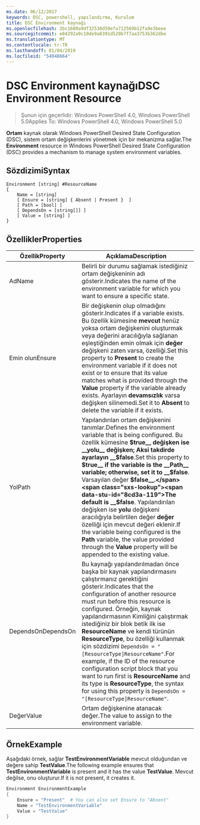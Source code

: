 ```yaml
---
ms.date: 06/12/2017
keywords: DSC, powershell, yapılandırma, Kurulum
title: DSC Environment kaynağı
ms.openlocfilehash: 2bc1600a9df32538d59efa712569b12fa9e3beee
ms.sourcegitcommit: e04292a9c10de9a8391d529b7f7aa3753b362dbe
ms.translationtype: MT
ms.contentlocale: tr-TR
ms.lasthandoff: 01/04/2019
ms.locfileid: "54048664"
---
```

# <a name="dsc-environment-resource"></a><span data-ttu-id="8cd3a-103">DSC Environment kaynağı</span><span class="sxs-lookup"><span data-stu-id="8cd3a-103">DSC Environment Resource</span></span>

> <span data-ttu-id="8cd3a-104">Şunun için geçerlidir: Windows PowerShell 4.0, Windows PowerShell 5.0</span><span class="sxs-lookup"><span data-stu-id="8cd3a-104">Applies To: Windows PowerShell 4.0, Windows PowerShell 5.0</span></span>

<span data-ttu-id="8cd3a-105">__Ortam__ kaynak olarak Windows PowerShell Desired State Configuration (DSC), sistem ortam değişkenlerini yönetmek için bir mekanizma sağlar.</span><span class="sxs-lookup"><span data-stu-id="8cd3a-105">The __Environment__ resource in Windows PowerShell Desired State Configuration (DSC) provides a mechanism to manage system environment variables.</span></span>

## <a name="syntax"></a><span data-ttu-id="8cd3a-106">Sözdizimi</span><span class="sxs-lookup"><span data-stu-id="8cd3a-106">Syntax</span></span>
``` mof
Environment [string] #ResourceName
{
    Name = [string]
    [ Ensure = [string] { Absent | Present }  ]
    [ Path = [bool] ]
    [ DependsOn = [string[]] ]
    [ Value = [string] ]
}
```

## <a name="properties"></a><span data-ttu-id="8cd3a-107">Özellikler</span><span class="sxs-lookup"><span data-stu-id="8cd3a-107">Properties</span></span>

|  <span data-ttu-id="8cd3a-108">Özellik</span><span class="sxs-lookup"><span data-stu-id="8cd3a-108">Property</span></span>  |  <span data-ttu-id="8cd3a-109">Açıklama</span><span class="sxs-lookup"><span data-stu-id="8cd3a-109">Description</span></span>   |
|---|---|
| <span data-ttu-id="8cd3a-110">Ad</span><span class="sxs-lookup"><span data-stu-id="8cd3a-110">Name</span></span>| <span data-ttu-id="8cd3a-111">Belirli bir durumu sağlamak istediğiniz ortam değişkeninin adı gösterir.</span><span class="sxs-lookup"><span data-stu-id="8cd3a-111">Indicates the name of the environment variable for which you want to ensure a specific state.</span></span>|
| <span data-ttu-id="8cd3a-112">Emin olun</span><span class="sxs-lookup"><span data-stu-id="8cd3a-112">Ensure</span></span>| <span data-ttu-id="8cd3a-113">Bir değişkenin olup olmadığını gösterir.</span><span class="sxs-lookup"><span data-stu-id="8cd3a-113">Indicates if a variable exists.</span></span> <span data-ttu-id="8cd3a-114">Bu özellik kümesine __mevcut__ henüz yoksa ortam değişkenini oluşturmak veya değerini aracılığıyla sağlanan eşleştiğinden emin olmak için __değer__ değişkeni zaten varsa, özelliği.</span><span class="sxs-lookup"><span data-stu-id="8cd3a-114">Set this property to __Present__ to create the environment variable if it does not exist or to ensure that its value matches what is provided through the __Value__ property if the variable already exists.</span></span> <span data-ttu-id="8cd3a-115">Ayarlayın __devamsızlık__ varsa değişken silinemedi.</span><span class="sxs-lookup"><span data-stu-id="8cd3a-115">Set it to __Absent__ to delete the variable if it exists.</span></span>|
| <span data-ttu-id="8cd3a-116">Yol</span><span class="sxs-lookup"><span data-stu-id="8cd3a-116">Path</span></span>| <span data-ttu-id="8cd3a-117">Yapılandırılan ortam değişkenini tanımlar.</span><span class="sxs-lookup"><span data-stu-id="8cd3a-117">Defines the environment variable that is being configured.</span></span> <span data-ttu-id="8cd3a-118">Bu özellik kümesine __$true__ değişken ise __yolu__ değişken; Aksi takdirde ayarlayın __$false__.</span><span class="sxs-lookup"><span data-stu-id="8cd3a-118">Set this property to __$true__ if the variable is the __Path__ variable; otherwise, set it to __$false__.</span></span> <span data-ttu-id="8cd3a-119">Varsayılan değer __$false__.</span><span class="sxs-lookup"><span data-stu-id="8cd3a-119">The default is __$false__.</span></span> <span data-ttu-id="8cd3a-120">Yapılandırılan değişken ise __yolu__ değişkeni aracılığıyla belirtilen değer __değer__ özelliği için mevcut değeri eklenir.</span><span class="sxs-lookup"><span data-stu-id="8cd3a-120">If the variable being configured is the __Path__ variable, the value provided through the __Value__ property will be appended to the existing value.</span></span>|
| <span data-ttu-id="8cd3a-121">DependsOn</span><span class="sxs-lookup"><span data-stu-id="8cd3a-121">DependsOn</span></span> | <span data-ttu-id="8cd3a-122">Bu kaynağı yapılandırılmadan önce başka bir kaynak yapılandırmasını çalıştırmanız gerektiğini gösterir.</span><span class="sxs-lookup"><span data-stu-id="8cd3a-122">Indicates that the configuration of another resource must run before this resource is configured.</span></span> <span data-ttu-id="8cd3a-123">Örneğin, kaynak yapılandırmasının Kimliğini çalıştırmak istediğiniz bir blok betik ilk ise __ResourceName__ ve kendi türünün __ResourceType__, bu özelliği kullanmak için sözdizimi `DependsOn = "[ResourceType]ResourceName"`.</span><span class="sxs-lookup"><span data-stu-id="8cd3a-123">For example, if the ID of the resource configuration script block that you want to run first is __ResourceName__ and its type is __ResourceType__, the syntax for using this property is `DependsOn = "[ResourceType]ResourceName"`.</span></span>|
| <span data-ttu-id="8cd3a-124">Değer</span><span class="sxs-lookup"><span data-stu-id="8cd3a-124">Value</span></span>| <span data-ttu-id="8cd3a-125">Ortam değişkenine atanacak değer.</span><span class="sxs-lookup"><span data-stu-id="8cd3a-125">The value to assign to the environment variable.</span></span>|

## <a name="example"></a><span data-ttu-id="8cd3a-126">Örnek</span><span class="sxs-lookup"><span data-stu-id="8cd3a-126">Example</span></span>

<span data-ttu-id="8cd3a-127">Aşağıdaki örnek, sağlar __TestEnvironmentVariable__ mevcut olduğundan ve değere sahip __TestValue__.</span><span class="sxs-lookup"><span data-stu-id="8cd3a-127">The following example ensures that __TestEnvironmentVariable__ is present and it has the value __TestValue__.</span></span> <span data-ttu-id="8cd3a-128">Mevcut değilse, onu oluşturur.</span><span class="sxs-lookup"><span data-stu-id="8cd3a-128">If it is not present, it creates it.</span></span>

```powershell
Environment EnvironmentExample
{
    Ensure = "Present"  # You can also set Ensure to "Absent"
    Name = "TestEnvironmentVariable"
    Value = "TestValue"
}
```